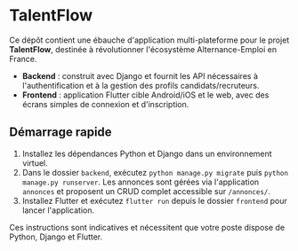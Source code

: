# TalentFlow

Ce dépôt contient une ébauche d'application multi-plateforme pour le projet **TalentFlow**, destinée à révolutionner l'écosystème Alternance-Emploi en France.

- **Backend** : construit avec Django et fournit les API nécessaires à l'authentification et à la gestion des profils candidats/recruteurs.
- **Frontend** : application Flutter cible Android/iOS et le web, avec des écrans simples de connexion et d'inscription.

## Démarrage rapide

1. Installez les dépendances Python et Django dans un environnement virtuel.
2. Dans le dossier `backend`, exécutez `python manage.py migrate` puis `python manage.py runserver`.
   Les annonces sont gérées via l'application `annonces` et proposent un CRUD complet accessible sur `/annonces/`.
3. Installez Flutter et exécutez `flutter run` depuis le dossier `frontend` pour lancer l'application.

Ces instructions sont indicatives et nécessitent que votre poste dispose de Python, Django et Flutter.
